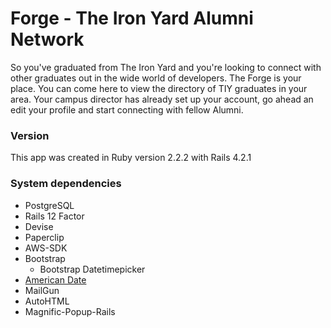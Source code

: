 # Forge - The Iron Yard Alumni Network

So you've graduated from The Iron Yard and you're looking to connect with other graduates out in the wide world of developers.  The Forge is your place.  You can come here to view the directory of TIY graduates in your area.  Your campus director has already set up your account, go ahead an edit your profile and start connecting with fellow Alumni.

### Version
This app was created in Ruby version 2.2.2 with Rails 4.2.1

### System dependencies

* PostgreSQL
* Rails 12 Factor
* Devise
* Paperclip
* AWS-SDK
* Bootstrap
  * Bootstrap Datetimepicker
* [American Date](https://github.com/jeremyevans/ruby-american_date)
* MailGun
* AutoHTML
* Magnific-Popup-Rails
